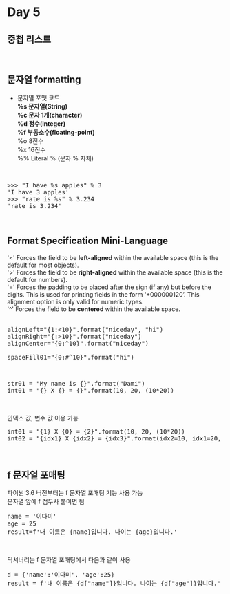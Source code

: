 Day 5
===

## 중첩 리스트
<br>

## 문자열 formatting

- 문자열 포맷 코드  
**%s	문자열(String)  
%c	문자 1개(character)  
%d	정수(Integer)  
%f	부동소수(floating-point)**  
%o	8진수  
%x	16진수  
%%	Literal % (문자 % 자체)  
<br>

<pre>
>>> "I have %s apples" % 3
'I have 3 apples'
>>> "rate is %s" % 3.234
'rate is 3.234'
</pre>
<br>

## Format Specification Mini-Language

'<'	Forces the field to be **left-aligned** within the available space (this is the default for most objects).  
'>'	Forces the field to be **right-aligned** within the available space (this is the default for numbers).  
'='	Forces the padding to be placed after the sign (if any) but before the digits. This is used for printing fields in the form ‘+000000120’. This alignment option is only valid for numeric types.  
'^'	Forces the field to be **centered** within the available space.  
<br>

<pre>
alignLeft="{1:<10}".format("niceday", "hi")
alignRight="{:>10}".format("niceday")
alignCenter="{0:^10}".format("niceday")

spaceFill01="{0:#^10}".format("hi")
</pre>
<br>

<pre>
str01 = "My name is {}".format("Dami")
int01 = "{} X {} = {}".format(10, 20, (10*20))
</pre>
<br>

인덱스 값, 변수 값 이용 가능  
<pre>
int01 = "{1} X {0} = {2}".format(10, 20, (10*20))
int02 = "{idx1} X {idx2} = {idx3}".format(idx2=10, idx1=20, idx3=(10*20))
</pre>
<br>

## f 문자열 포매팅
파이썬 3.6 버전부터는 f 문자열 포매팅 기능 사용 가능  
문자열 앞에 f 접두사 붙이면 됨  
<pre>
name = '이다미'
age = 25
result=f'내 이름은 {name}입니다. 나이는 {age}입니다.'
</pre>
<br>

딕셔너리는 f 문자열 포매팅에서 다음과 같이 사용  
<pre>
d = {'name':'이다미', 'age':25}
result = f'내 이름은 {d["name"]}입니다. 나이는 {d["age"]}입니다.'
</pre>
<br>

